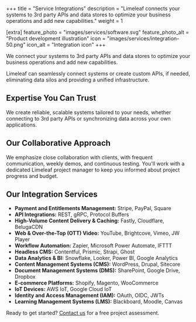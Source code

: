 +++
title = "Service Integrations"
description = "Limeleaf connects your systems to 3rd party APIs and data stores to optimize your business operations and add new capabilities."
weight = 1

[extra]
feature_photo = "images/services/software.svg"
feature_photo_alt = "Product development illustration"
icon = "images/services/integration-50.png"
icon_alt = "Integration icon"
+++

We connect your systems to 3rd party APIs and data stores to optimize your business operations and add new capabilities.

<!-- more -->

Limeleaf can seamlessly connect systems or create custom APIs, if needed, eliminating data silos and providing a unified infrastructure.

## Expertise You Can Trust

We create reliable, scalable systems tailored to your needs, whether connecting to 3rd party APIs or synchronizing data across your own applications.

## Our Collaborative Approach

We emphasize close collaboration with clients, with frequent communication, weekly demos, and continuous testing. You'll work with a dedicated Limeleaf project manager to keep you informed about project progress and budget.

## Our Integration Services

* **Payment and Entitlements Management:** Stripe, PayPal, Square
* **API Integrations:** REST, gRPC, Protocol Buffers
* **High-Volume Content Delivery & Caching:** Fastly, Cloudflare, BelugaCDN
* **Web & Over-the-Top (OTT) Video:** YouTube, Brightcove, Vimeo, JW Player
* **Workflow Automation:** Zapier, Microsoft Power Automate, IFTTT
* **Headless CMS:** Contentful, Prismic, Strapi, Ghost
* **Data Analytics & BI:** Snowflake, Looker, Power BI, Google Analytics
* **Content Management Systems (CMS):** WordPress, Drupal, Sitecore
* **Document Management Systems (DMS):** SharePoint, Google Drive, Dropbox
* **E-commerce Platforms:** Shopify, Magento, WooCommerce
* **IoT Devices:** AWS IoT, Google Cloud IoT
* **Identity and Access Management (IAM):** OAuth, OIDC, JWTs 
* **Learning Management Systems (LMS):** Blackboard, Moodle, Canvas

Ready to get started? [Contact us](https://limeleaf.net/contact/ "Contact us") for a free project assessment.